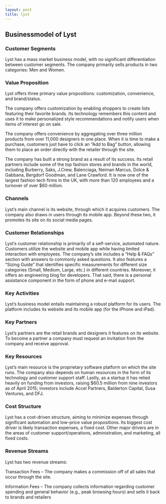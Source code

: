 ```yaml
---
layout: post
title: lyst
---
```


Businessmodel of Lyst
----------------------

### Customer Segments

Lyst has a mass market business model, with no significant differentiation between customer segments. The company primarily sells products in two categories: Men and Women.

### Value Proposition

Lyst offers three primary value propositions: customization, convenience, and brand/status.

The company offers customization by enabling shoppers to create lists featuring their favorite brands. Its technology remembers this content and uses it to make personalized style recommendations and notify users when items of interest go on sale.

The company offers convenience by aggregating over three million products from over 11,000 designers in one place. When it is time to make a purchase, customers just have to click an “Add to Bag” button, allowing them to place an order directly with the retailer through the site.

The company has built a strong brand as a result of its success. Its retail partners include some of the top fashion stores and brands in the world, including Burberry, Saks, J.Crew, Balenciaga, Neiman Marcus, Dolce & Gabbana, Bergdorf Goodman, and Lane Crawford. It is now one of the largest fashion tech firms in the UK, with more than 120 employees and a turnover of over $60 million.

### Channels

Lyst’s main channel is its website, through which it acquires customers. The company also draws in users through its mobile app. Beyond these two, it promotes its site on its social media pages.

### Customer Relationships

Lyst’s customer relationship is primarily of a self-service, automated nature. Customers utilize the website and mobile app while having limited interaction with employees. The company’s site includes a “Help & FAQs” section with answers to commonly asked questions. It also features a “Sizing Guide” that identifies specific measurements for different size categories (Small, Medium, Large, etc.) in different countries. Moreover, it offers an engineering blog for developers. That said, there is a personal assistance component in the form of phone and e-mail support.

### Key Activities

Lyst’s business model entails maintaining a robust platform for its users. The platform includes its website and its mobile app (for the iPhone and iPad).

### Key Partners

Lyst’s partners are the retail brands and designers it features on its website. To become a partner a company must request an invitation from the company and receive approval.

### Key Resources

Lyst’s main resource is the proprietary software platform on which the site runs. The company also depends on human resources in the form of its technology and customer support staff. Lastly, as a startup it has relied heavily on funding from investors, raising $60.5 million from nine investors as of April 2015; investors include Accel Partners, Balderton Capital, Susa Ventures, and DFJ.

### Cost Structure

Lyst has a cost-driven structure, aiming to minimize expenses through significant automation and low-price value propositions. Its biggest cost driver is likely transaction expenses, a fixed cost. Other major drivers are in the areas of customer support/operations, administration, and marketing, all fixed costs.

### Revenue Streams

Lyst has two revenue streams:

Transaction Fees – The company makes a commission off of all sales that occur through the site.

Information Fees – The company collects information regarding customer spending and general behavior (e.g., peak browsing hours) and sells it back to brands and retailers
